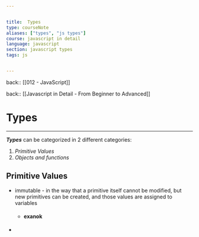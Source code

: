 ```yaml
---


title:  Types
type: courseNote
aliases: ["types", "js types"]
course: javascript in detail
language: javascript
section: javascript types
tags: js


---
```

back:: [[012 - JavaScript]]

back:: [[Javascript in Detail - From Beginner to Advanced]]


# Types
---

**_Types_** can be categorized in 2 different categories:
1. _Primitive Values_
2. _Objects and functions_


## Primitive Values

- immutable - in the way that a primitive itself cannot be modified, but new primitives can be created, and those values are assigned to variables
	- #### exanok
- 